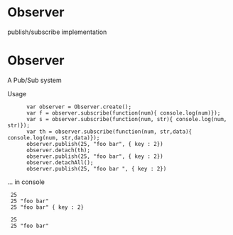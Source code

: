 # Observer
publish/subscribe implementation


Observer
===
 
 A Pub/Sub system

Usage 
  ``` 
        var observer = Observer.create();
        var f = observer.subscribe(function(num){ console.log(num)});
        var s = observer.subscribe(function(num, str){ console.log(num, str)});
        var th = observer.subscribe(function(num, str,data){ console.log(num, str,data)});
        observer.publish(25, "foo bar", { key : 2})
        observer.detach(th);
        observer.publish(25, "foo bar", { key : 2})
        observer.detachAll();
        observer.publish(25, "foo bar ", { key : 2})
  ```
  ... in console
  ```
   25
   25 "foo bar"
   25 "foo bar" { key : 2}
   
   25
   25 "foo bar"
